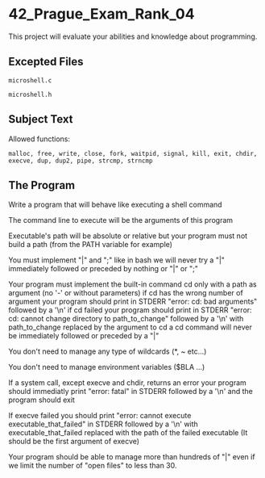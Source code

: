 # 42_Prague_Exam_Rank_04

This project will evaluate your abilities and knowledge about programming. 

## Excepted Files

    microshell.c

    microshell.h

## Subject Text

Allowed functions:

    malloc, free, write, close, fork, waitpid, signal, kill, exit, chdir, execve, dup, dup2, pipe, strcmp, strncmp

## The Program


Write a program that will behave like executing a shell command

The command line to execute will be the arguments of this program

Executable's path will be absolute or relative but your program must not build a path (from the PATH variable for example)

You must implement "|" and ";" like in bash we will never try a "|" immediately followed or preceded by nothing or "|" or ";"

Your program must implement the built-in command cd only with a path as argument (no '-' or without parameters)
        if cd has the wrong number of argument your program should print in STDERR "error: cd: bad arguments" followed by a '\n'
        if cd failed your program should print in STDERR "error: cd: cannot change directory to path_to_change" followed by a '\n' with path_to_change replaced by the argument to cd
        a cd command will never be immediately followed or preceded by a "|"

You don't need to manage any type of wildcards (*, ~ etc...)

You don't need to manage environment variables ($BLA ...)

If a system call, except execve and chdir, returns an error your program should immediatly print "error: fatal" in STDERR followed by a '\n' and the program should exit

If execve failed you should print "error: cannot execute executable_that_failed" in STDERR followed by a '\n' with executable_that_failed replaced with the path of the failed executable (It should be the first argument of execve)

Your program should be able to manage more than hundreds of "|" even if we limit the number of "open files" to less than 30.
